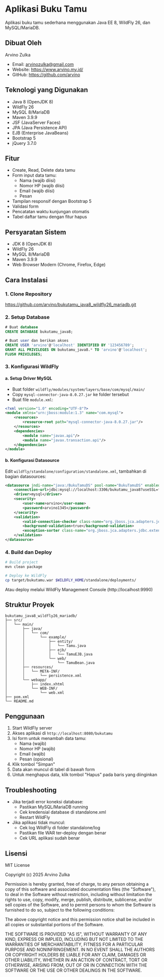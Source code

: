 # Aplikasi Buku Tamu

Aplikasi buku tamu sederhana menggunakan Java EE 8, WildFly 26, dan MySQL/MariaDB.

## Dibuat Oleh
Arvino Zulka
- Email: arvinozulka@gmail.com 
- Website: https://www.arvino.my.id/
- GitHub: https://github.com/arvino

## Teknologi yang Digunakan
- Java 8 (OpenJDK 8)
- WildFly 26
- MySQL 8/MariaDB
- Maven 3.9.9
- JSF (JavaServer Faces)
- JPA (Java Persistence API)
- EJB (Enterprise JavaBeans)
- Bootstrap 5
- jQuery 3.7.0

## Fitur
- Create, Read, Delete data tamu
- Form input data tamu:
  - Nama (wajib diisi)
  - Nomor HP (wajib diisi) 
  - Email (wajib diisi)
  - Pesan
- Tampilan responsif dengan Bootstrap 5
- Validasi form
- Pencatatan waktu kunjungan otomatis
- Tabel daftar tamu dengan fitur hapus

## Persyaratan Sistem
- JDK 8 (OpenJDK 8)
- WildFly 26
- MySQL 8/MariaDB
- Maven 3.9.9
- Web Browser Modern (Chrome, Firefox, Edge)

## Cara Instalasi

### 1. Clone Repository
https://github.com/arvino/bukutamu_java8_wildfly26_mariadb.git

### 2. Setup Database

```sql
# Buat database
CREATE DATABASE bukutamu_java8;

# Buat user dan berikan akses
CREATE USER 'arvino'@'localhost' IDENTIFIED BY '123456789';
GRANT ALL PRIVILEGES ON bukutamu_java8.* TO 'arvino'@'localhost';
FLUSH PRIVILEGES;
```

### 3. Konfigurasi WildFly

#### a. Setup Driver MySQL
- Buat folder `wildfly/modules/system/layers/base/com/mysql/main/`
- Copy `mysql-connector-java-8.0.27.jar` ke folder tersebut
- Buat file `module.xml`:

```xml
<?xml version="1.0" encoding="UTF-8"?>
<module xmlns="urn:jboss:module:1.3" name="com.mysql">
    <resources>
        <resource-root path="mysql-connector-java-8.0.27.jar"/>
    </resources>
    <dependencies>
        <module name="javax.api"/>
        <module name="javax.transaction.api"/>
    </dependencies>
</module>
```

#### b. Konfigurasi Datasource
Edit `wildfly/standalone/configuration/standalone.xml`, tambahkan di bagian datasources:

```xml
<datasource jndi-name="java:/BukuTamuDS" pool-name="BukuTamuDS" enabled="true" use-java-context="true">
    <connection-url>jdbc:mysql://localhost:3306/bukutamu_java8?useSSL=false&amp;serverTimezone=UTC</connection-url>
    <driver>mysql</driver>
    <security>
        <user-name>arvino</user-name>
        <password>arvino1345</password>
    </security>
    <validation>
        <valid-connection-checker class-name="org.jboss.jca.adapters.jdbc.extensions.mysql.MySQLValidConnectionChecker"/>
        <background-validation>true</background-validation>
        <exception-sorter class-name="org.jboss.jca.adapters.jdbc.extensions.mysql.MySQLExceptionSorter"/>
    </validation>
</datasource>
```

### 4. Build dan Deploy
```bash
# Build project
mvn clean package

# Deploy ke WildFly
cp target/bukutamu.war $WILDFLY_HOME/standalone/deployments/
```

Atau deploy melalui WildFly Management Console (http://localhost:9990)

## Struktur Proyek
```
bukutamu_java8_wildfly26_mariadb/
├── src/
│   └── main/
│       ├── java/
│       │   └── com/
│       │       └── example/
│       │           ├── entity/
│       │           │   └── Tamu.java
│       │           ├── ejb/
│       │           │   └── TamuEJB.java
│       │           └── web/
│       │               └── TamuBean.java
│       ├── resources/
│       │   └── META-INF/
│       │       └── persistence.xml
│       └── webapp/
│           ├── index.xhtml
│           └── WEB-INF/
│               └── web.xml
├── pom.xml
└── README.md
```

## Penggunaan
1. Start WildFly server
2. Akses aplikasi di `http://localhost:8080/bukutamu`
3. Isi form untuk menambah data tamu:
   - Nama (wajib)
   - Nomor HP (wajib)
   - Email (wajib) 
   - Pesan (opsional)
4. Klik tombol "Simpan"
5. Data akan muncul di tabel di bawah form
6. Untuk menghapus data, klik tombol "Hapus" pada baris yang diinginkan

## Troubleshooting
- Jika terjadi error koneksi database:
  - Pastikan MySQL/MariaDB running
  - Cek kredensial database di standalone.xml
  - Restart WildFly
- Jika aplikasi tidak muncul:
  - Cek log WildFly di folder standalone/log
  - Pastikan file WAR ter-deploy dengan benar
  - Cek URL aplikasi sudah benar

## Lisensi
MIT License

Copyright (c) 2025 Arvino Zulka

Permission is hereby granted, free of charge, to any person obtaining a copy of this software and associated documentation files (the "Software"), to deal in the Software without restriction, including without limitation the rights to use, copy, modify, merge, publish, distribute, sublicense, and/or sell copies of the Software, and to permit persons to whom the Software is furnished to do so, subject to the following conditions:

The above copyright notice and this permission notice shall be included in all copies or substantial portions of the Software.

THE SOFTWARE IS PROVIDED "AS IS", WITHOUT WARRANTY OF ANY KIND, EXPRESS OR IMPLIED, INCLUDING BUT NOT LIMITED TO THE WARRANTIES OF MERCHANTABILITY, FITNESS FOR A PARTICULAR PURPOSE AND NONINFRINGEMENT. IN NO EVENT SHALL THE AUTHORS OR COPYRIGHT HOLDERS BE LIABLE FOR ANY CLAIM, DAMAGES OR OTHER LIABILITY, WHETHER IN AN ACTION OF CONTRACT, TORT OR OTHERWISE, ARISING FROM, OUT OF OR IN CONNECTION WITH THE SOFTWARE OR THE USE OR OTHER DEALINGS IN THE SOFTWARE.

